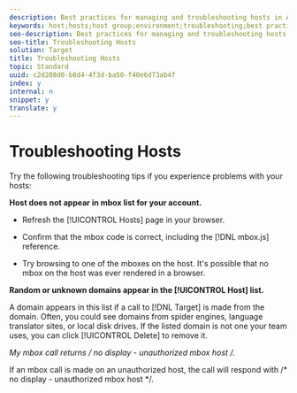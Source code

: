 ```yaml
---
description: Best practices for managing and troubleshooting hosts in Adobe Target.
keywords: host;hosts;host group;environment;troubleshooting;best practices
seo-description: Best practices for managing and troubleshooting hosts in Adobe Target.
seo-title: Troubleshooting Hosts
solution: Target
title: Troubleshooting Hosts
topic: Standard
uuid: c2d208d0-b8d4-4f3d-ba50-f40e6d73ab4f
index: y
internal: n
snippet: y
translate: y
---
```


# Troubleshooting Hosts

Try the following troubleshooting tips if you experience problems with your hosts: 

**Host does not appear in mbox list for your account.** 


* Refresh the [!UICONTROL  Hosts] page in your browser. 

* Confirm that the mbox code is correct, including the [!DNL  mbox.js] reference. 

* Try browsing to one of the mboxes on the host. It's possible that no mbox on the host was ever rendered in a browser. 



**Random or unknown domains appear in the [!UICONTROL  Host] list.** 

A domain appears in this list if a call to [!DNL  Target] is made from the domain. Often, you could see domains from spider engines, language translator sites, or local disk drives. If the listed domain is not one your team uses, you can click [!UICONTROL  Delete] to remove it. 

**My mbox call returns /* no display - unauthorized mbox host */.** 

If an mbox call is made on an unauthorized host, the call will respond with /* no display - unauthorized mbox host */. 

